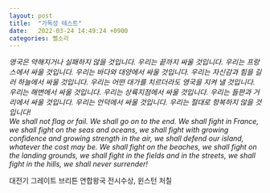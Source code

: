 ```yaml
---
layout: post
title:  "가독성 테스트"
date:   2022-03-24 14:49:24 +0900
categories: 뻘소리
---
```


*영국은 약해지거나 실패하지 않을 것입니다. 우리는 끝까지 싸울 것입니다. 우리는 프랑스에서 싸울 것입니다. 우리는 바다와 대양에서 싸울 것입니다. 우리는 자신감과 힘을 길러 하늘에서 싸울 것입니다. 우리는 어떤 대가를 치르더라도 영국을 지켜 낼 것입니다. 우리는 해변에서 싸울 것입니다. 우리는 상륙지점에서 싸울 것입니다. 우리는 들판과 거리에서 싸울 것입니다. 우리는 언덕에서 싸울 것입니다. 우리는 절대로 항복하지 않을 것입니다!*   
*We shall not flag or fail. We shall go on to the end. We shall fight in France, we shall fight on the seas and oceans, we shall fight with growing confidence and growing strength in the air, we shall defend our island, whatever the cost may be. We shall fight on the beaches, we shall fight on the landing grounds, we shall fight in the fields and in the streets, we shall fight in the hills, we shall never surrender!*   
   
대전기 그레이트 브리튼 연합왕국 전시수상, 윈스턴 처칠